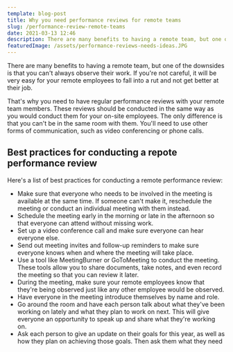 ```yaml
---
template: blog-post
title: Why you need performance reviews for remote teams
slug: /performance-review-remote-teams
date: 2021-03-13 12:46
description: There are many benefits to having a remote team, but one of the downsides is that you can't always observe their work.
featuredImage: /assets/performance-reviews-needs-ideas.JPG
---
```

There are many benefits to having a remote team, but one of the downsides is that you can't always observe their work. If you're not careful, it will be very easy for your remote employees to fall into a rut and not get better at their job.

That's why you need to have regular performance reviews with your remote team members. These reviews should be conducted in the same way as you would conduct them for your on-site employees. The only difference is that you can't be in the same room with them. You'll need to use other forms of communication, such as video conferencing or phone calls.

## Best practices for conducting a repote performance review

Here's a list of best practices for conducting a remote performance review:

- Make sure that everyone who needs to be involved in the meeting is available at the same time. If someone can't make it, reschedule the meeting or conduct an individual meeting with them instead.
- Schedule the meeting early in the morning or late in the afternoon so that everyone can attend without missing work.
- Set up a video conference call and make sure everyone can hear everyone else.
- Send out meeting invites and follow-up reminders to make sure everyone knows when and where the meeting will take place.
- Use a tool like MeetingBurner or GoToMeeting to conduct the meeting. These tools allow you to share documents, take notes, and even record the meeting so that you can review it later.
- During the meeting, make sure your remote employees know that they're being observed just like any other employee would be observed.
- Have everyone in the meeting introduce themselves by name and role.
- Go around the room and have each person talk about what they've been working on lately and what they plan to work on next. This will give everyone an opportunity to speak up and share what they're working on.
- Ask each person to give an update on their goals for this year, as well as how they plan on achieving those goals. Then ask them what they need